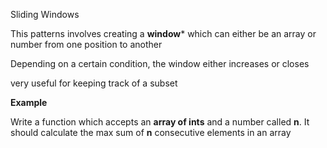 Sliding Windows

This patterns involves creating a **window*** which can either be an array or number from one position to another

Depending on a certain condition, the window either increases or closes

very useful for keeping track of a subset

**Example**

Write a function which accepts an **array of ints** and a number called **n**. It should calculate the max sum of **n** consecutive elements in an array
